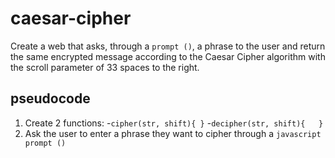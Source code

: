 # caesar-cipher

Create a web that asks, through a ```prompt ()```, a phrase to the user and return the same encrypted message according to the Caesar Cipher algorithm with the scroll parameter of 33 spaces to the right.

## pseudocode

1. Create 2 functions: 
	-```cipher(str, shift){	}```
	-```decipher(str, shift){	}```
2. Ask the user to enter a phrase they want to cipher through a ```javascript prompt ()```

